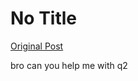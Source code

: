 # No Title

[Original Post](https://discourse.onlinedegree.iitm.ac.in/t/164277/332)

<p>bro can you help me with q2</p>